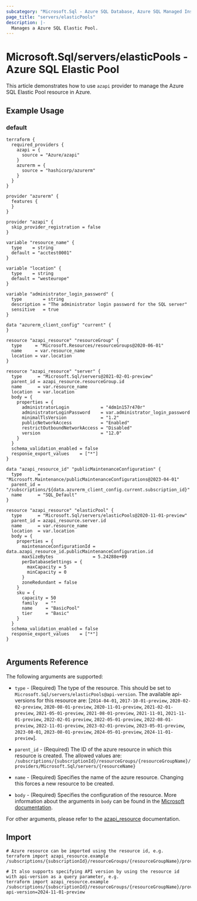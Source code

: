 ```yaml
---
subcategory: "Microsoft.Sql - Azure SQL Database, Azure SQL Managed Instance, Azure Synapse Analytics"
page_title: "servers/elasticPools"
description: |-
  Manages a Azure SQL Elastic Pool.
---
```


# Microsoft.Sql/servers/elasticPools - Azure SQL Elastic Pool

This article demonstrates how to use `azapi` provider to manage the Azure SQL Elastic Pool resource in Azure.



## Example Usage

### default

```hcl
terraform {
  required_providers {
    azapi = {
      source = "Azure/azapi"
    }
    azurerm = {
      source = "hashicorp/azurerm"
    }
  }
}

provider "azurerm" {
  features {
  }
}

provider "azapi" {
  skip_provider_registration = false
}

variable "resource_name" {
  type    = string
  default = "acctest0001"
}

variable "location" {
  type    = string
  default = "westeurope"
}

variable "administrator_login_password" {
  type        = string
  description = "The administrator login password for the SQL server"
  sensitive   = true
}

data "azurerm_client_config" "current" {
}

resource "azapi_resource" "resourceGroup" {
  type     = "Microsoft.Resources/resourceGroups@2020-06-01"
  name     = var.resource_name
  location = var.location
}

resource "azapi_resource" "server" {
  type      = "Microsoft.Sql/servers@2021-02-01-preview"
  parent_id = azapi_resource.resourceGroup.id
  name      = var.resource_name
  location  = var.location
  body = {
    properties = {
      administratorLogin            = "4dm1n157r470r"
      administratorLoginPassword    = var.administrator_login_password
      minimalTlsVersion             = "1.2"
      publicNetworkAccess           = "Enabled"
      restrictOutboundNetworkAccess = "Disabled"
      version                       = "12.0"
    }
  }
  schema_validation_enabled = false
  response_export_values    = ["*"]
}

data "azapi_resource_id" "publicMaintenanceConfiguration" {
  type      = "Microsoft.Maintenance/publicMaintenanceConfigurations@2023-04-01"
  parent_id = "/subscriptions/${data.azurerm_client_config.current.subscription_id}"
  name      = "SQL_Default"
}

resource "azapi_resource" "elasticPool" {
  type      = "Microsoft.Sql/servers/elasticPools@2020-11-01-preview"
  parent_id = azapi_resource.server.id
  name      = var.resource_name
  location  = var.location
  body = {
    properties = {
      maintenanceConfigurationId = data.azapi_resource_id.publicMaintenanceConfiguration.id
      maxSizeBytes               = 5.24288e+09
      perDatabaseSettings = {
        maxCapacity = 5
        minCapacity = 0
      }
      zoneRedundant = false
    }
    sku = {
      capacity = 50
      family   = ""
      name     = "BasicPool"
      tier     = "Basic"
    }
  }
  schema_validation_enabled = false
  response_export_values    = ["*"]
}


```



## Arguments Reference

The following arguments are supported:

* `type` - (Required) The type of the resource. This should be set to `Microsoft.Sql/servers/elasticPools@api-version`. The available api-versions for this resource are: [`2014-04-01`, `2017-10-01-preview`, `2020-02-02-preview`, `2020-08-01-preview`, `2020-11-01-preview`, `2021-02-01-preview`, `2021-05-01-preview`, `2021-08-01-preview`, `2021-11-01`, `2021-11-01-preview`, `2022-02-01-preview`, `2022-05-01-preview`, `2022-08-01-preview`, `2022-11-01-preview`, `2023-02-01-preview`, `2023-05-01-preview`, `2023-08-01`, `2023-08-01-preview`, `2024-05-01-preview`, `2024-11-01-preview`].

* `parent_id` - (Required) The ID of the azure resource in which this resource is created. The allowed values are:  
  `/subscriptions/{subscriptionId}/resourceGroups/{resourceGroupName}/providers/Microsoft.Sql/servers/{resourceName}`

* `name` - (Required) Specifies the name of the azure resource. Changing this forces a new resource to be created.

* `body` - (Required) Specifies the configuration of the resource. More information about the arguments in `body` can be found in the [Microsoft documentation](https://learn.microsoft.com/en-us/azure/templates/Microsoft.Sql/servers/elasticPools?pivots=deployment-language-terraform).

For other arguments, please refer to the [azapi_resource](https://registry.terraform.io/providers/Azure/azapi/latest/docs/resources/resource) documentation.

## Import

 ```shell
 # Azure resource can be imported using the resource id, e.g.
 terraform import azapi_resource.example /subscriptions/{subscriptionId}/resourceGroups/{resourceGroupName}/providers/Microsoft.Sql/servers/{resourceName}/elasticPools/{resourceName}
 
 # It also supports specifying API version by using the resource id with api-version as a query parameter, e.g.
 terraform import azapi_resource.example /subscriptions/{subscriptionId}/resourceGroups/{resourceGroupName}/providers/Microsoft.Sql/servers/{resourceName}/elasticPools/{resourceName}?api-version=2024-11-01-preview
 ```
